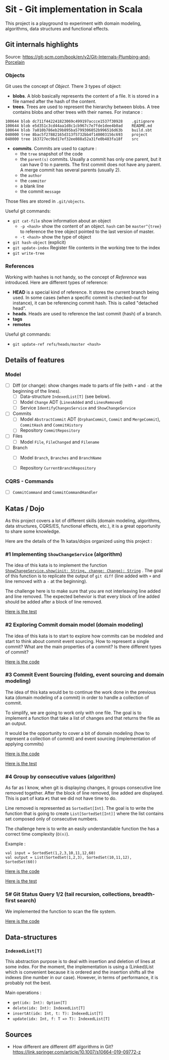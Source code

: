 # Sit - Git implementation in Scala

This project is a playground to experiment with domain modeling, algorithms, data structures and functional effects.


## Git internals highlights
Source: https://git-scm.com/book/en/v2/Git-Internals-Plumbing-and-Porcelain 

### Objects
Git uses the concept of _Object_. There 3 types of object:
- **blobs**. A blob basically represents the content of a file. It is stored in a file named after the hash of the content.   
- **trees**. Trees are used to represent the hierarchy between blobs. A tree contains blobs and other trees with their names. For instance :
```
100644 blob dc711f442241823069c499197accce1537f30928    .gitignore
100644 blob e5d351c3cd44aa1d8c1cb967c7e7fde1dee4b0ad    README.md
100644 blob 7a010b786eb29b895ba5799306052b996516d63b    build.sbt
040000 tree 8bac5f27882165d313f5732bb4f140003156c693    project
040000 tree 163727ec9bd17ef32ee088a52a31fe0b483fa18f    src
```
- **commits**. Commits are used to capture :
    - the `tree` snapshot of the code
    - the `parent(s)` commits. Usually a commit has only one parent, but it can have 0 to n parents. The first commit does not have any parent. A merge commit has several parents (usually 2). 
    - the `author`
    - the `commiter` 
    - a blank line
    - the commit `message`

Those files are stored in `.git/objects`.

Useful git commands:
- `git cat-file` show information about an object
    - `-p <hash>` show the content of an object. `hash` can be `master^{tree}` to reference the tree object pointed to the last version of master.
    - `-t <hash>` show the type of object
- `git hash-object` (explicit)
- `git update-index` Register file contents in the working tree to the index
- `git write-tree` 


### References
Working with hashes is not handy, so the concept of _Reference_ was introduced. Here are different types of reference:
- **HEAD** is a special kind of reference. It stores the current branch being used. In some  cases (when a specific commit is checked-out for instance), it can be referencing commit hash. This is called "detached head".
- **heads**. Heads are used to reference the last commit (hash) of a branch. 
- **tags**
- **remotes**


Useful git commands:
- `git update-ref refs/heads/master <hash>`

## Details of features

### Model

- [ ] Diff (or change): show changes made to parts of file (with `+` and `-` at the beginning of the lines). 
    - [ ] Data-structure `IndexedList[T]` (see below). 
    - [ ] Model `Change` ADT (`LinesAdded` and `LinesRemoved`)
    - [ ] Service `IdentifyChangesService` and `ShowChangeService` 
- [ ] Commits
    - [ ] Model `AbstractCommit` ADT (`OrphanCommit`, `Commit` and `MergeCommit`), `CommitHash` and `CommitHistory`
    - [ ] Repository `CommitRepository`
- [ ] Files
    - [ ] Model `File`, `FileChanged` and `Filename`
- [ ] Branch
    - [ ] Model `Branch`, `Branches` and `BranchName`
    - [ ] Repository `CurrentBranchRepository`


### CQRS - Commands
- [ ] `CommitCommand` and `CommitCommandHandler`

## Katas / Dojo
As this project covers a lot of different skills (domain modeling, algorithms, data structures, CQRS/ES, functional effects, etc.), it is a great opportunity to share some knowledge. 

Here are the details of the 1h katas/dojos organized using this project : 

### #1 Implementing `ShowChangeService` (algorithm)
The idea of this kata is to implement the function [`ShowChangeService.show(init: String, change: Change): String`](https://github.com/Dnomyar/sit/blob/925bcf95b676149a130b8ee5451d547ece1df682/src/main/scala/fr/damienraymond/sit/change/ShowChange.scala#L9) . The goal of this function is to replicate the output of `git diff` (line added with `+` and line removed with a `-` at the beginning).

The challenge here is to make sure that you are not interleaving line added and line removed. The expected behevior is that every block of line added should be added after a block of line removed.

[Here is the test](https://github.com/Dnomyar/sit/blob/925bcf95b676149a130b8ee5451d547ece1df682/src/test/scala/fr/damienraymond/sit/change/ShowChangeSpec.scala#L64-L86)

### #2 Exploring Commit domain model (domain modeling)
The idea of this kata is to start to explore how commits can be modeled and start to think about commit event sourcing. How to represent a single commit? What are the main properties of a commit? Is there different types of commit? 

[Here is the code](https://github.com/Dnomyar/sit/blob/3c468bd248d4d6f8405bd465b369c8bed47aa928/src/main/scala/fr/damienraymond/sit/domain/model/commit/AbstractCommit.scala#L5-L14)
  
  
### #3 Commit Event Sourcing (folding, event sourcing and domain modeling)
The idea of this kata would be to continue the work done in the previous kata (domain modeling of a commit) in order to handle a collection of commit.

To simplify, we are going to work only with one file. The goal is to implement a function that take a list of changes and that returns the file as an output. 

It would be the opportunity to cover a bit of domain modeling (how to represent a collection of commit) and event sourcing (implementation of applying commits)

[Here is the code](https://github.com/Dnomyar/sit/blob/3c468bd248d4d6f8405bd465b369c8bed47aa928/src/main/scala/fr/damienraymond/sit/domain/model/change/Change.scala#L16-L29)

[Here is the test](https://github.com/Dnomyar/sit/blob/3c468bd248d4d6f8405bd465b369c8bed47aa928/src/test/scala/fr/damienraymond/sit/domain/model/change/ChangeSpec.scala#L13-L49)
  
### #4 Group by consecutive values (algorithm)
As far as I know, when git is displaying changes, it groups consecutive line removed together. After the block of line removed, line added are displayed. This is part of kata `#1` that we did not have time to do.

Line removed is represented as `SortedSet[Int]`. The goal is to write the function that is going to create `List[SortedSet[Int]]` where the list contains set composed only of consecutive numbers. 

The challenge here is to write an easily understandable function the has a correct time complexity (`O(n)`).

Example :
```
val input = SortedSet(1,2,3,10,11,12,60)
val output = List(SortedSet(1,2,3), SortedSet(10,11,12), SortedSet(60))
```

[Here is the code](https://github.com/Dnomyar/sit/blob/fb2bd7ab28b82cede5fa49540370ee718e65afd0/src/main/scala/fr/damienraymond/sit/domain/model/change/LinesRemoved.scala#L7-L32)

[Here is the test](https://github.com/Dnomyar/sit/blob/fb2bd7ab28b82cede5fa49540370ee718e65afd0/src/test/scala/fr/damienraymond/sit/domain/model/change/LinesRemovedSpec.scala#L13-L32)
 
   
### 5# Git Status Query 1/2 (tail recursion, collections, breadth-first search)
We implemented the function to scan the file system. 

[Here is the code](https://github.com/Dnomyar/sit/blob/591c5249569e387b9ee97d087bb58bee5f971676/src/main/scala/fr/damienraymond/sit/infrastructure/service/change/FileSystemFilesImplementation.scala#L16-L38)

## Data-structures

### `IndexedList[T]`

This abstraction purpose is to deal with insertion and deletion of lines at some index. For the moment, the implementation is using a (Linked)List which is convenient because it is ordered and the insertion shifts all the indexes (line number in our case). However, in terms of performance, it is probably not the best.

Main operations :
- `get(idx: Int): Option[T]`
- `delete(idx: Int): IndexedList[T]`
- `insertAt(idx: Int, t: T): IndexedList[T]`
- `update(idx: Int, f: T => T): IndexedList[T]`


## Sources 
- How different are different diff algorithms in Git? https://link.springer.com/article/10.1007/s10664-019-09772-z